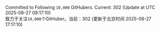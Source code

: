 Committed to Following `10,000` GitHubers. Current: <!-- FOLLOWING_COUNT -->302<!-- FOLLOWING_COUNT --> (Update at UTC <!-- LAST_UPDATED -->2025-08-27 09:17:10<!-- LAST_UPDATED -->)<br>
致力于关注`10,000`个GitHuber。当前：<!-- FOLLOWING_COUNT -->302<!-- FOLLOWING_COUNT --> (更新于北京时间 <!-- LAST_UPDATED_CST -->2025-08-27 17:17:10<!-- LAST_UPDATED_CST -->)
